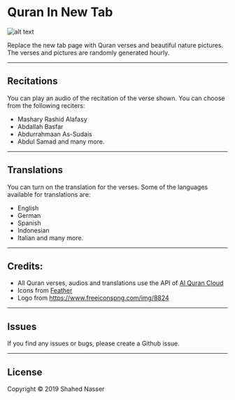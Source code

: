 # Quran In New Tab

![alt text](https://github.com/shahednasser/quran-extension/blob/master/assets/icon-128.png?raw=true "Quran Extension")

Replace the new tab page with Quran verses and beautiful nature pictures. The verses and pictures are randomly generated hourly.

***

## Recitations

You can play an audio of the recitation of the verse shown. You can choose from the following reciters:
- Mashary Rashid Alafasy
- Abdallah Basfar
- Abdurrahmaan As-Sudais
- Abdul Samad
and many more.

***

## Translations

You can turn on the translation for the verses. Some of the languages available for translations are:
- English
- German
- Spanish
- Indonesian
- Italian
and many more.

***

## Credits:

- All Quran verses, audios and translations use the API of [Al Quran Cloud](https://alquran.cloud/)
- Icons from [Feather](https://feathericons.com/)
- Logo from https://www.freeiconspng.com/img/8824

***

## Issues

If you find any issues or bugs, please create a Github issue.

***

## License

Copyright © 2019 Shahed Nasser
